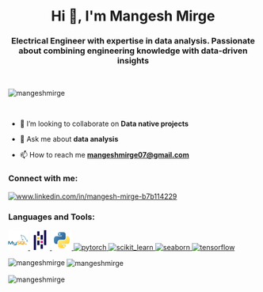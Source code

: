 <h1 align="center">Hi 👋, I'm Mangesh Mirge</h1>
<h3 align="center">Electrical Engineer with expertise in data analysis. Passionate about combining engineering knowledge with data-driven insights</h3>
<img src="https://lottiefiles.com/free-animation/data-analytics-sjK66edPoS" alt="">
<p align="left"> <img src="https://komarev.com/ghpvc/?username=mangeshmirge&label=Profile%20views&color=0e75b6&style=flat" alt="mangeshmirge" /> </p>

<p align="left"> <a href="https://twitter.com/" target="blank"><img src="https://img.shields.io/twitter/follow/?logo=twitter&style=for-the-badge" alt="" /></a> </p>

- 👯 I’m looking to collaborate on **Data native projects**

- 💬 Ask me about **data analysis**

- 📫 How to reach me **mangeshmirge07@gmail.com**

<h3 align="left">Connect with me:</h3>
<p align="left">
<a href="https://linkedin.com/in/www.linkedin.com/in/mangesh-mirge-b7b114229" target="blank"><img align="center" src="https://raw.githubusercontent.com/rahuldkjain/github-profile-readme-generator/master/src/images/icons/Social/linked-in-alt.svg" alt="www.linkedin.com/in/mangesh-mirge-b7b114229" height="30" width="40" /></a>
</p>

<h3 align="left">Languages and Tools:</h3>
<p align="left"> <a href="https://www.mysql.com/" target="_blank" rel="noreferrer"> <img src="https://raw.githubusercontent.com/devicons/devicon/master/icons/mysql/mysql-original-wordmark.svg" alt="mysql" width="40" height="40"/> </a> <a href="https://pandas.pydata.org/" target="_blank" rel="noreferrer"> <img src="https://raw.githubusercontent.com/devicons/devicon/2ae2a900d2f041da66e950e4d48052658d850630/icons/pandas/pandas-original.svg" alt="pandas" width="40" height="40"/> </a> <a href="https://www.python.org" target="_blank" rel="noreferrer"> <img src="https://raw.githubusercontent.com/devicons/devicon/master/icons/python/python-original.svg" alt="python" width="40" height="40"/> </a> <a href="https://pytorch.org/" target="_blank" rel="noreferrer"> <img src="https://www.vectorlogo.zone/logos/pytorch/pytorch-icon.svg" alt="pytorch" width="40" height="40"/> </a> <a href="https://scikit-learn.org/" target="_blank" rel="noreferrer"> <img src="https://upload.wikimedia.org/wikipedia/commons/0/05/Scikit_learn_logo_small.svg" alt="scikit_learn" width="40" height="40"/> </a> <a href="https://seaborn.pydata.org/" target="_blank" rel="noreferrer"> <img src="https://seaborn.pydata.org/_images/logo-mark-lightbg.svg" alt="seaborn" width="40" height="40"/> </a> <a href="https://www.tensorflow.org" target="_blank" rel="noreferrer"> <img src="https://www.vectorlogo.zone/logos/tensorflow/tensorflow-icon.svg" alt="tensorflow" width="40" height="40"/> </a> </p>

<p><img align="left" src="https://github-readme-stats.vercel.app/api/top-langs?username=mangeshmirge&show_icons=true&locale=en&layout=compact" alt="mangeshmirge" /></p>

<p>&nbsp;<img align="center" src="https://github-readme-stats.vercel.app/api?username=mangeshmirge&show_icons=true&locale=en" alt="mangeshmirge" /></p>

<p><img align="center" src="https://github-readme-streak-stats.herokuapp.com/?user=mangeshmirge&" alt="mangeshmirge" /></p>
